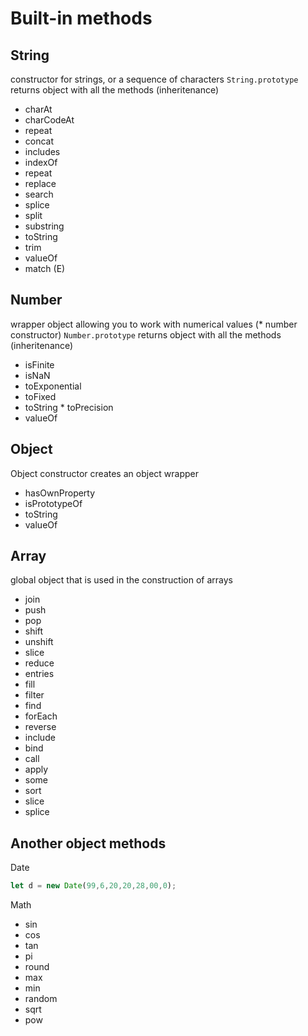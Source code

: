 # Built-in methods

## String
constructor for strings, or a sequence of characters
```String.prototype``` returns object with all the methods (inheritenance)


* charAt
* charCodeAt
* repeat
* concat
* includes
* indexOf
* repeat
* replace
* search
* splice
* split
* substring
* toString
* trim
* valueOf
* match (E)





## Number
wrapper object allowing you to work with numerical values (* number constructor)
```Number.prototype``` returns object with all the methods (inheritenance)

* isFinite
* isNaN
* toExponential
* toFixed
* toString
* toPrecision
* valueOf


## Object
Object constructor creates an object wrapper

* hasOwnProperty
* isPrototypeOf
* toString
* valueOf


## Array 
global object that is used in the construction of arrays

* join
* push
* pop
* shift
* unshift
* slice
* reduce
* entries
* fill
* filter
* find
* forEach
* reverse
* include
* bind
* call
* apply
* some
* sort
* slice
* splice


## Another object methods
Date

```javascript
let d = new Date(99,6,20,20,28,00,0);
```
Math 

* sin
* cos
* tan
* pi
* round
* max
* min
* random
* sqrt
* pow


